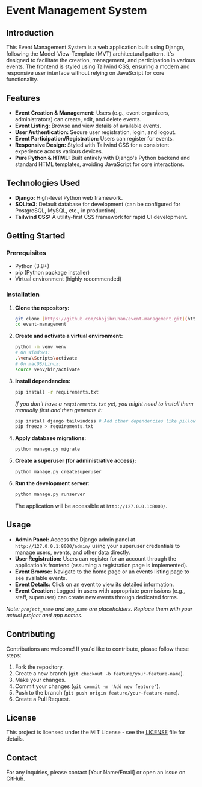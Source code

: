 # Event Management System

## Introduction

This Event Management System is a web application built using Django, following the Model-View-Template (MVT) architectural pattern. It's designed to facilitate the creation, management, and participation in various events. The frontend is styled using Tailwind CSS, ensuring a modern and responsive user interface without relying on JavaScript for core functionality.

## Features

* **Event Creation & Management:** Users (e.g., event organizers, administrators) can create, edit, and delete events.
* **Event Listing:** Browse and view details of available events.
* **User Authentication:** Secure user registration, login, and logout.
* **Event Participation/Registration:** Users can register for events.
* **Responsive Design:** Styled with Tailwind CSS for a consistent experience across various devices.
* **Pure Python & HTML:** Built entirely with Django's Python backend and standard HTML templates, avoiding JavaScript for core interactions.

## Technologies Used

* **Django:** High-level Python web framework.
* **SQLite3:** Default database for development (can be configured for PostgreSQL, MySQL, etc., in production).
* **Tailwind CSS:** A utility-first CSS framework for rapid UI development.

## Getting Started

### Prerequisites

* Python (3.8+)
* pip (Python package installer)
* Virtual environment (highly recommended)

### Installation

1.  **Clone the repository:**

    ```bash
    git clone [https://github.com/shojibruhan/event-management.git](https://github.com/shojibruhan/event-management.git)
    cd event-management
    ```

2.  **Create and activate a virtual environment:**

    ```bash
    python -m venv venv
    # On Windows:
    .\venv\Scripts\activate
    # On macOS/Linux:
    source venv/bin/activate
    ```

3.  **Install dependencies:**

    ```bash
    pip install -r requirements.txt
    ```

    *If you don't have a `requirements.txt` yet, you might need to install them manually first and then generate it:*
    ```bash
    pip install django tailwindcss # Add other dependencies like pillow if used for images
    pip freeze > requirements.txt
    ```

4.  **Apply database migrations:**

    ```bash
    python manage.py migrate
    ```

5.  **Create a superuser (for administrative access):**

    ```bash
    python manage.py createsuperuser
    ```

6.  **Run the development server:**

    ```bash
    python manage.py runserver
    ```

    The application will be accessible at `http://127.0.0.1:8000/`.

## Usage

* **Admin Panel:** Access the Django admin panel at `http://127.0.0.1:8000/admin/` using your superuser credentials to manage users, events, and other data directly.
* **User Registration:** Users can register for an account through the application's frontend (assuming a registration page is implemented).
* **Event Browse:** Navigate to the home page or an events listing page to see available events.
* **Event Details:** Click on an event to view its detailed information.
* **Event Creation:** Logged-in users with appropriate permissions (e.g., staff, superuser) can create new events through dedicated forms.

*Note: `project_name` and `app_name` are placeholders. Replace them with your actual project and app names.*

## Contributing

Contributions are welcome! If you'd like to contribute, please follow these steps:

1.  Fork the repository.
2.  Create a new branch (`git checkout -b feature/your-feature-name`).
3.  Make your changes.
4.  Commit your changes (`git commit -m 'Add new feature'`).
5.  Push to the branch (`git push origin feature/your-feature-name`).
6.  Create a Pull Request.

## License

This project is licensed under the MIT License - see the [LICENSE](LICENSE) file for details.

## Contact

For any inquiries, please contact [Your Name/Email] or open an issue on GitHub.
